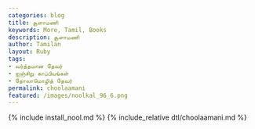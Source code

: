 ```yaml
---  
categories: blog  
title: சூளாமணி
keywords: More, Tamil, Books  
description: சூளாமணி
author: Tamilan  
layout: Ruby  
tags:     
- வர்த்தமான தேவர்
- ஐஞ்சிறு காப்பியங்கள்
- தோலாமொழித் தேவர்
permalink: choolaamani  
featured: /images/noolkal_96_6.png  
---  
```

{% include install_nool.md %} 
{% include_relative dtl/choolaamani.md %} 
